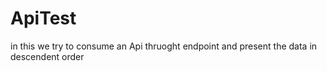 # ApiTest
in this we try to consume an Api thruoght endpoint and present the data in descendent order
